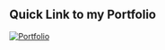 ## Quick Link to my Portfolio  
[![Portfolio](https://img.shields.io/badge/-Portfolio-FFB6C1?style=for-the-badge&logo=web&logoColor=black)](https://skheni.vercel.app)







